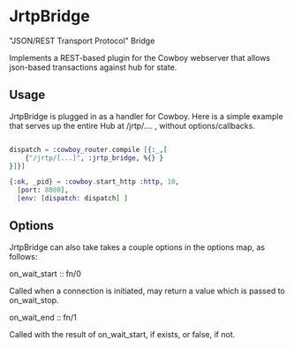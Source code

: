 JrtpBridge
==========

"JSON/REST Transport Protocol" Bridge

Implements a REST-based plugin for the Cowboy webserver that allows json-based transactions against hub for state.

## Usage

JrtpBridge is plugged in as a handler for Cowboy.   Here is a simple example that serves up the entire Hub at /jrtp/.... , without options/callbacks.

```elixir

dispatch = :cowboy_router.compile [{:_,[
    {"/jrtp/[...]", :jrtp_bridge, %{} }
}]}]

{:ok, _pid} = :cowboy.start_http :http, 10,
  [port: 8080],
  [env: [dispatch: dispatch] ]
```

## Options

JrtpBridge can also take takes a couple options in the options map, as follows:

on_wait_start :: fn/0

Called when a connection is initiated, may return a value which is passed to on_wait_stop.

on_wait_end :: fn/1

Called with the result of on_wait_start, if exists, or false, if not.  
